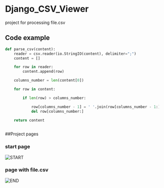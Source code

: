 # Django_CSV_Viewer
project for processing file.csv

## Code example

```python
def parse_csv(content):
    reader = csv.reader(io.StringIO(content), delimiter=";")
    content = []

    for row in reader:
        content.append(row)

    columns_number = len(content[0])

    for row in content:

        if len(row) > columns_number:

            row[columns_number - 1] = ' '.join(row[columns_number - 1:])
            del row[columns_number:]

    return content
    
```

##Project pages
### start page
![START](https://sun9-19.userapi.com/c204820/v204820640/7ec5e/YrRP89xTZdE.jpg)
### page with file.csv
![END](https://sun9-61.userapi.com/c857628/v857628640/187846/4PFo2muKtQU.jpg)